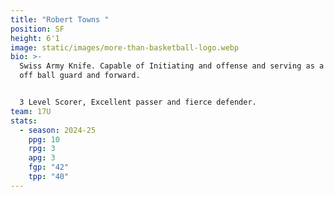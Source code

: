 ```yaml
---
title: "Robert Towns "
position: SF
height: 6'1
image: static/images/more-than-basketball-logo.webp
bio: >-
  Swiss Army Knife. Capable of Initiating and offense and serving as a lethal
  off ball guard and forward. 


  3 Level Scorer, Excellent passer and fierce defender. 
team: 17U
stats:
  - season: 2024-25
    ppg: 10
    rpg: 3
    apg: 3
    fgp: "42"
    tpp: "40"
---
```

